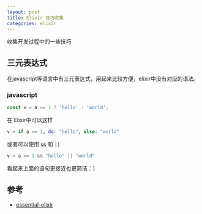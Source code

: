 ```yaml
---
layout: post
title: Elixir 技巧收集
categories: elixir
---
```


收集开发过程中的一些技巧

## 三元表达式

在javascript等语言中有三元表达式，用起来比较方便，elixir中没有对应的语法。

### javascript

```js
const v = a == 1 ? 'hello' : 'world';
```

在 Elixir中可以这样

```elixir
v = if a == 1, do: "hello", else: "world"
```

或者可以使用 `&&` 和 `||`

```elixir
v = a == 1 && "hello" || "world"
```

看起来上面的语句更接近也更简洁：）



## 参考

- [essential-elixir](http://learningwithjb.com/guides/essential-elixir)
